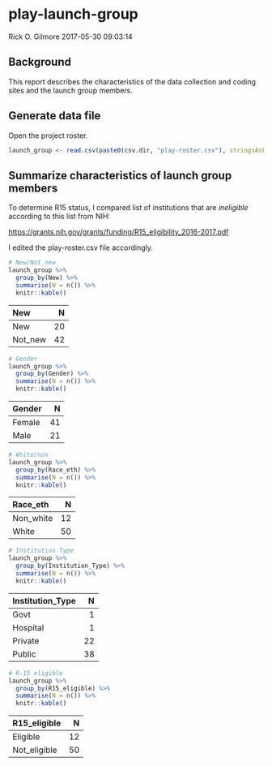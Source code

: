 play-launch-group
================
Rick O. Gilmore
2017-05-30 09:03:14

Background
----------

This report describes the characteristics of the data collection and coding sites and the launch group members.

Generate data file
------------------

Open the project roster.

``` r
launch_group <- read.csv(paste0(csv.dir, "play-roster.csv"), stringsAsFactors = FALSE)
```

Summarize characteristics of launch group members
-------------------------------------------------

To determine R15 status, I compared list of institutions that are *ineligible* according to this list from NIH:

<https://grants.nih.gov/grants/funding/R15_eligibility_2016-2017.pdf>

I edited the play-roster.csv file accordingly.

``` r
# New/Not_new
launch_group %>% 
  group_by(New) %>% 
  summarise(N = n()) %>%
  knitr::kable()
```

| New      |    N|
|:---------|----:|
| New      |   20|
| Not\_new |   42|

``` r
# Gender
launch_group %>% 
  group_by(Gender) %>% 
  summarise(N = n()) %>%
  knitr::kable()
```

| Gender |    N|
|:-------|----:|
| Female |   41|
| Male   |   21|

``` r
# White/non
launch_group %>% 
  group_by(Race_eth) %>% 
  summarise(N = n()) %>%
  knitr::kable()
```

| Race\_eth  |    N|
|:-----------|----:|
| Non\_white |   12|
| White      |   50|

``` r
# Institution Type
launch_group %>% 
  group_by(Institution_Type) %>% 
  summarise(N = n()) %>%
  knitr::kable()
```

| Institution\_Type |    N|
|:------------------|----:|
| Govt              |    1|
| Hospital          |    1|
| Private           |   22|
| Public            |   38|

``` r
# R-15 eligible
launch_group %>% 
  group_by(R15_eligible) %>% 
  summarise(N = n()) %>%
  knitr::kable()
```

| R15\_eligible |    N|
|:--------------|----:|
| Eligible      |   12|
| Not\_eligible |   50|
